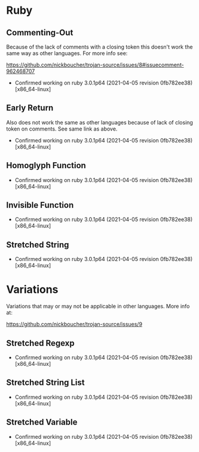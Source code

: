 # Ruby

## Commenting-Out

Because of the lack of comments with a closing token this doesn't work
the same way as other languages. For more info see:

https://github.com/nickboucher/trojan-source/issues/8#issuecomment-962468707

- Confirmed working on ruby 3.0.1p64 (2021-04-05 revision 0fb782ee38) [x86_64-linux]

## Early Return

Also does not work the same as other languages because of lack of closing token
on comments. See same link as above.

- Confirmed working on ruby 3.0.1p64 (2021-04-05 revision 0fb782ee38) [x86_64-linux]

## Homoglyph Function

- Confirmed working on ruby 3.0.1p64 (2021-04-05 revision 0fb782ee38) [x86_64-linux]

## Invisible Function

- Confirmed working on ruby 3.0.1p64 (2021-04-05 revision 0fb782ee38) [x86_64-linux]

## Stretched String

- Confirmed working on ruby 3.0.1p64 (2021-04-05 revision 0fb782ee38) [x86_64-linux]

# Variations

Variations that may or may not be applicable in other languages. More info at:

https://github.com/nickboucher/trojan-source/issues/9

## Stretched Regexp

- Confirmed working on ruby 3.0.1p64 (2021-04-05 revision 0fb782ee38) [x86_64-linux]

## Stretched String List

- Confirmed working on ruby 3.0.1p64 (2021-04-05 revision 0fb782ee38) [x86_64-linux]

## Stretched Variable

- Confirmed working on ruby 3.0.1p64 (2021-04-05 revision 0fb782ee38) [x86_64-linux]
